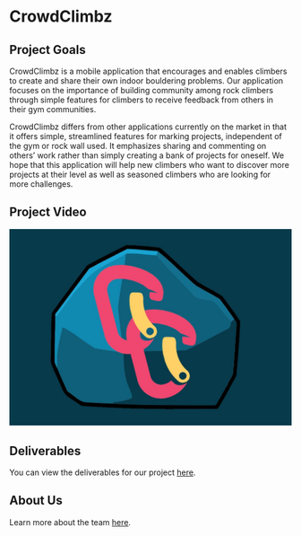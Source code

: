 # CrowdClimbz

## Project Goals
CrowdClimbz is a mobile application that encourages and enables climbers to create and share their own indoor bouldering problems. Our application focuses on the importance of building community among rock climbers through simple features for climbers to receive feedback from others in their gym communities. 

CrowdClimbz differs from other applications currently on the market in that it offers simple, streamlined features for marking projects, independent of the gym or rock wall used. It emphasizes sharing and commenting on others’ work rather than simply creating a bank of projects for oneself. We hope that this application will help new climbers who want to discover more projects at their level as well as seasoned climbers who are looking for more challenges. 

## Project Video
[![Video](CrowdClimbzThumbnail.jpg)](https://youtu.be/UAgfljC3PlE)

## Deliverables
You can view the deliverables for our project [here](https://cbgulsby.github.io/CrowdClimbz/deliverables).

## About Us
Learn more about the team [here](https://cbgulsby.github.io/CrowdClimbz/about-us).
